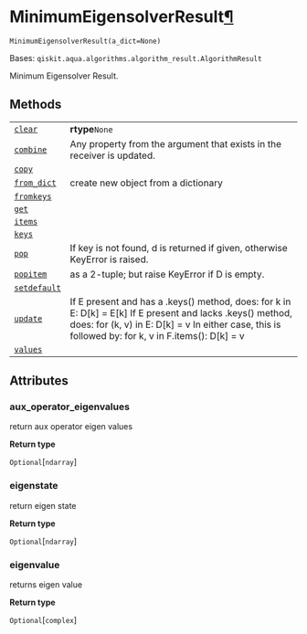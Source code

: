 # MinimumEigensolverResult[¶](#minimumeigensolverresult "Permalink to this headline")

<span id="undefined" />

`MinimumEigensolverResult(a_dict=None)`

Bases: `qiskit.aqua.algorithms.algorithm_result.AlgorithmResult`

Minimum Eigensolver Result.

## Methods

|                                                                                                                                                                                                    |                                                                                                                                                                                                                      |
| -------------------------------------------------------------------------------------------------------------------------------------------------------------------------------------------------- | -------------------------------------------------------------------------------------------------------------------------------------------------------------------------------------------------------------------- |
| [`clear`](qiskit.aqua.algorithms.MinimumEigensolverResult.clear#qiskit.aqua.algorithms.MinimumEigensolverResult.clear "qiskit.aqua.algorithms.MinimumEigensolverResult.clear")                     | **rtype**`None`                                                                                                                                                                                                      |
| [`combine`](qiskit.aqua.algorithms.MinimumEigensolverResult.combine#qiskit.aqua.algorithms.MinimumEigensolverResult.combine "qiskit.aqua.algorithms.MinimumEigensolverResult.combine")             | Any property from the argument that exists in the receiver is updated.                                                                                                                                               |
| [`copy`](qiskit.aqua.algorithms.MinimumEigensolverResult.copy#qiskit.aqua.algorithms.MinimumEigensolverResult.copy "qiskit.aqua.algorithms.MinimumEigensolverResult.copy")                         |                                                                                                                                                                                                                      |
| [`from_dict`](qiskit.aqua.algorithms.MinimumEigensolverResult.from_dict#qiskit.aqua.algorithms.MinimumEigensolverResult.from_dict "qiskit.aqua.algorithms.MinimumEigensolverResult.from_dict")     | create new object from a dictionary                                                                                                                                                                                  |
| [`fromkeys`](qiskit.aqua.algorithms.MinimumEigensolverResult.fromkeys#qiskit.aqua.algorithms.MinimumEigensolverResult.fromkeys "qiskit.aqua.algorithms.MinimumEigensolverResult.fromkeys")         |                                                                                                                                                                                                                      |
| [`get`](qiskit.aqua.algorithms.MinimumEigensolverResult.get#qiskit.aqua.algorithms.MinimumEigensolverResult.get "qiskit.aqua.algorithms.MinimumEigensolverResult.get")                             |                                                                                                                                                                                                                      |
| [`items`](qiskit.aqua.algorithms.MinimumEigensolverResult.items#qiskit.aqua.algorithms.MinimumEigensolverResult.items "qiskit.aqua.algorithms.MinimumEigensolverResult.items")                     |                                                                                                                                                                                                                      |
| [`keys`](qiskit.aqua.algorithms.MinimumEigensolverResult.keys#qiskit.aqua.algorithms.MinimumEigensolverResult.keys "qiskit.aqua.algorithms.MinimumEigensolverResult.keys")                         |                                                                                                                                                                                                                      |
| [`pop`](qiskit.aqua.algorithms.MinimumEigensolverResult.pop#qiskit.aqua.algorithms.MinimumEigensolverResult.pop "qiskit.aqua.algorithms.MinimumEigensolverResult.pop")                             | If key is not found, d is returned if given, otherwise KeyError is raised.                                                                                                                                           |
| [`popitem`](qiskit.aqua.algorithms.MinimumEigensolverResult.popitem#qiskit.aqua.algorithms.MinimumEigensolverResult.popitem "qiskit.aqua.algorithms.MinimumEigensolverResult.popitem")             | as a 2-tuple; but raise KeyError if D is empty.                                                                                                                                                                      |
| [`setdefault`](qiskit.aqua.algorithms.MinimumEigensolverResult.setdefault#qiskit.aqua.algorithms.MinimumEigensolverResult.setdefault "qiskit.aqua.algorithms.MinimumEigensolverResult.setdefault") |                                                                                                                                                                                                                      |
| [`update`](qiskit.aqua.algorithms.MinimumEigensolverResult.update#qiskit.aqua.algorithms.MinimumEigensolverResult.update "qiskit.aqua.algorithms.MinimumEigensolverResult.update")                 | If E present and has a .keys() method, does: for k in E: D\[k] = E\[k] If E present and lacks .keys() method, does: for (k, v) in E: D\[k] = v In either case, this is followed by: for k, v in F.items(): D\[k] = v |
| [`values`](qiskit.aqua.algorithms.MinimumEigensolverResult.values#qiskit.aqua.algorithms.MinimumEigensolverResult.values "qiskit.aqua.algorithms.MinimumEigensolverResult.values")                 |                                                                                                                                                                                                                      |

## Attributes

<span id="undefined" />

### aux\_operator\_eigenvalues

return aux operator eigen values

**Return type**

`Optional`\[`ndarray`]

<span id="undefined" />

### eigenstate

return eigen state

**Return type**

`Optional`\[`ndarray`]

<span id="undefined" />

### eigenvalue

returns eigen value

**Return type**

`Optional`\[`complex`]
